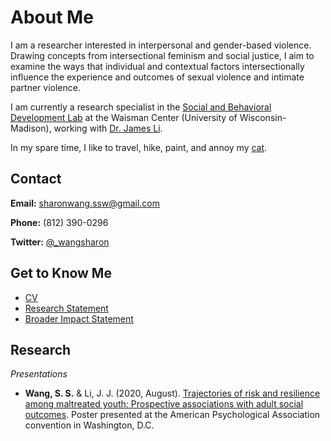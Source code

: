 # About Me
I am a  researcher interested in interpersonal and gender-based violence. Drawing concepts from intersectional feminism and social justice, I aim to examine the ways that individual and contextual factors intersectionally influence the experience and outcomes of sexual violence and intimate partner violence.

I am currently a research specialist in the [Social and Behavioral Development Lab](https://lilab.waisman.wisc.edu/) at the Waisman Center \(University of Wisconsin-Madison\), working with [Dr. James Li](https://lilab.waisman.wisc.edu/staff/li-james/).

In my spare time, I like to travel, hike, paint, and annoy my [cat](https://www.instagram.com/juno_thefloof/).

## Contact 
**Email:** [sharonwang.ssw@gmail.com](mailto:sharonwang.ssw@gmail.com)

**Phone:** \(812\) 390-0296

**Twitter:** [@\_wangsharon](https://twitter.com/\_wangsharon)

## Get to Know Me
* [CV](wangsharon-cv.pdf)
* [Research Statement](wangsharon-personal.pdf)
* [Broader Impact Statement](wangsharon-broader-impacts.pdf)

## Research
*Presentations*
  * **Wang, S. S.** & Li, J. J. (2020, August). [Trajectories of risk and resilience among maltreated youth: Prospective associations with adult social outcomes](wangsharon-APAposter2020.pdf). Poster presented at the American Psychological Association convention in Washington, D.C.

